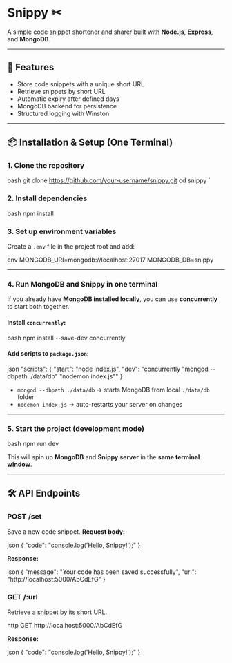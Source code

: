 # Snippy ✂  
A simple code snippet shortener and sharer built with **Node.js**, **Express**, and **MongoDB**.  

---

## 🚀 Features
- Store code snippets with a unique short URL  
- Retrieve snippets by short URL  
- Automatic expiry after defined days  
- MongoDB backend for persistence  
- Structured logging with Winston  

---

## 📦 Installation & Setup (One Terminal)

### 1. Clone the repository
bash
git clone https://github.com/your-username/snippy.git
cd snippy
`

### 2. Install dependencies

bash
npm install


### 3. Set up environment variables

Create a `.env` file in the project root and add:

env
MONGODB_URI=mongodb://localhost:27017
MONGODB_DB=snippy


---

### 4. Run MongoDB and Snippy in one terminal

If you already have **MongoDB installed locally**, you can use **concurrently** to start both together.

#### Install `concurrently`:

bash
npm install --save-dev concurrently


#### Add scripts to `package.json`:

json
"scripts": {
  "start": "node index.js",
  "dev": "concurrently \"mongod --dbpath ./data/db\" \"nodemon index.js\""
}


* `mongod --dbpath ./data/db` → starts MongoDB from local `./data/db` folder
* `nodemon index.js` → auto-restarts your server on changes

---

### 5. Start the project (development mode)

bash
npm run dev


This will spin up **MongoDB** and **Snippy server** in the **same terminal window**.

---

## 🛠 API Endpoints

### **POST /set**

Save a new code snippet.
**Request body:**

json
{ "code": "console.log('Hello, Snippy!');" }


**Response:**

json
{
  "message": "Your code has been saved successfully",
  "url": "http://localhost:5000/AbCdEfG"
}


### **GET /:url**

Retrieve a snippet by its short URL.

http
GET http://localhost:5000/AbCdEfG


**Response:**

json
{ "code": "console.log('Hello, Snippy!');" }
